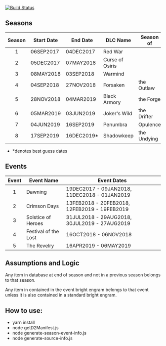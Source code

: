 [![Build Status](https://travis-ci.org/DestinyItemManager/d2-additional-info.svg?branch=master)](https://travis-ci.org/DestinyItemManager/d2-additional-info)

## Seasons

| Season | Start Date | End Date    | DLC Name        | Season of   |
| :----: | ---------- | ----------- | --------------- | ----------- |
|   1    | 06SEP2017  | 04DEC2017   | Red War         |             |
|   2    | 05DEC2017  | 07MAY2018   | Curse of Osiris |             |
|   3    | 08MAY2018  | 03SEP2018   | Warmind         |             |
|   4    | 04SEP2018  | 27NOV2018   | Forsaken        | the Outlaw  |
|   5    | 28NOV2018  | 04MAR2019   | Black Armory    | the Forge   |
|   6    | 05MAR2019  | 03JUN2019   | Joker's Wild    | the Drifter |
|   7    | 04JUN2019  | 16SEP2019   | Penumbra        | Opulence    |
|   8    | 17SEP2019  | 16DEC2019\* | Shadowkeep      | the Undying |

- \*denotes best guess dates

## Events

| Event | Event Name           | Event Dates                                   |
| :---: | -------------------- | --------------------------------------------- |
|   1   | Dawning              | 19DEC2017 - 09JAN2018, 11DEC2018 - 01JAN2019  | 
|   2   | Crimson Days         | 13FEB2018 - 20FEB2018, 12FEB2019 - 19FEB2019  |
|   3   | Solstice of Heroes   | 31JUL2018 - 29AUG2018, 30JUL2019 - 27AUG2019  |
|   4   | Festival of the Lost | 16OCT2018 - 06NOV2018 |
|   5   | The Revelry          | 16APR2019 - 06MAY2019 |

## Assumptions and Logic

Any item in database at end of season and not in a previous season belongs to that season.

Any item in contained in the event bright engram belongs to that event unless it is also contained in a standard bright engram.

## How to use:

- yarn install
- node getD2Manifest.js
- node generate-season-event-info.js
- node generate-source-info.js
